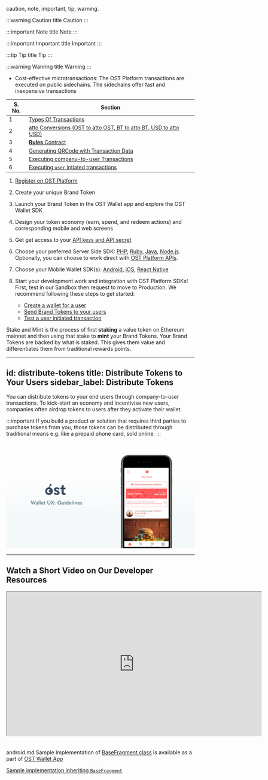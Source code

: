 caution, note, important, tip, warning.

:::warning Caution title
Caution
:::

:::important Note title
Note
:::

:::important Important title
Important
:::

:::tip Tip title
Tip
:::

:::warning Wanring title
Warning
:::

* Cost-effective microtransactions: The OST Platform transactions are executed on public sidechains. The sidechains offer fast and inexpensive transactions

| S. No. | Section  |
|---|---|
| 1  | [Types Of Transactions](#types-of-transactions)  |
| 2  | [atto Conversions (OST to atto OST, BT to atto BT, USD to atto USD)](#conversions-to-atto)  |
| 3  | [**Rules** Contract](#rules-contract)  |
| 4  | [Generating QRCode with Transaction Data](#generating-qrcode-with-transaction-data)  |
| 5  | [Executing company-to-user Transactions](#executing-company-to-user-transactions)  |
| 6  | [Executing `user` intiated transactions](#executing-user-initiated-transactions) |


1. [Register on OST Platform](https://platform.ost.com/sign-up)

2. Create your unique Brand Token

3. Launch your Brand Token in the OST Wallet app and explore the OST Wallet SDK

4. Design your token economy (earn, spend, and redeem actions) and corresponding mobile and web screens

5. Get get access to your [API keys and API secret](https://platform.ost.com/testnet/developer)

6. Choose your preferred Server Side SDK: [PHP](/platform/docs/sdk/server-side-sdks/php/), [Ruby](/platform/docs/sdk/server-side-sdks/ruby/), [Java](/platform/docs/sdk/server-side-sdks/java/), [Node.js](/platform/docs/sdk/server-side-sdks/nodejs/). Optionally, you can choose to work direct with [OST Platform APIs](/platform/docs/api).

7. Choose your Mobile Wallet SDK(s): [Android](/platform/docs/sdk/mobile-wallet-sdks/android/), [iOS](/platform/docs/sdk/mobile-wallet-sdks/iOS/), [React Native](/platform/docs/sdk/mobile-wallet-sdks/react-native/)

8. Start your development work and integration with OST Platform SDKs! First, test in our Sandbox then request to move to Production. We recommend following these steps to get started:
    * [Create a wallet for a user](/platform/docs/1-create)
    * [Send Brand Tokens to your users](/platform/docs/guides/execute-transactions/#executing-company-to-user-transactions)
    * [Test a user initiated transaction](/platform/docs/guides/execute-transactions/#executing-user-intiated-transactions-in-web)


Stake and Mint is the process of first **staking** a value token on Ethereum mainnet and then using that stake to **mint** your Brand Tokens. Your Brand Tokens are backed by what is staked. This gives them value and differentiates them from traditional rewards points.

---
id: distribute-tokens
title: Distribute Tokens to Your Users
sidebar_label: Distribute Tokens
---

You can distribute tokens to your end users through company-to-user transactions. To kick-start an economy and incentivise new users, companies often airdrop tokens to users after they activate their wallet.

:::important 
If you build a product  or solution that requires third parties to purchase tokens from you, those tokens can be distributed through traditional means e.g. like a prepaid phone card, sold online.
:::

![UX Guide Title](/platform/docs/assets/wallet-ux-guide/Wallet-UX-Guidelines-Hero.jpg)

<hr>

## Watch a Short Video on Our Developer Resources

<div align="center">
    <iframe width="680" height="384"
        src="https://www.youtube.com/embed/AUgBHPDkYnU">
    </iframe>
</div>
<br>

android.md
Sample Implementation of [BaseFragment class](https://github.com/ostdotcom/ost-wallet-sdk-android/tree/develop/ostwalletsrc/main/java/ost/com/sampleostsdkapplication/fragments/BaseFragment.java) is available as a part of [OST Wallet App ](https://github.com/ostdotcom/ost-wallet-sdk-android/tree/develop/ostwallet)

[Sample implementation inheriting `BaseFragment`](https://github.com/ostdotcom/ost-wallet-sdk-android/blob/release-2.0/app/src/main/java/ost/com/sampleostsdkapplication/fragments/LoginFragment.java)